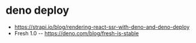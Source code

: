 # deno deploy

* https://strapi.io/blog/rendering-react-ssr-with-deno-and-deno-deploy
* Fresh 1.0 -- https://deno.com/blog/fresh-is-stable
